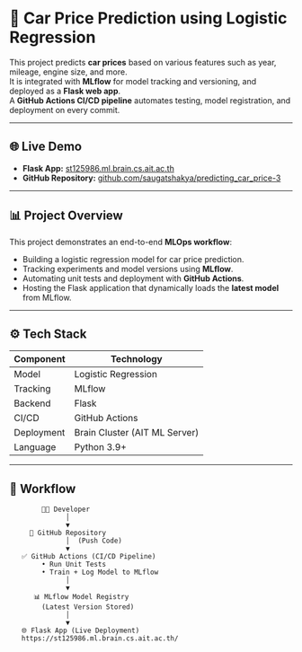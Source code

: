 # 🚗 Car Price Prediction using Logistic Regression

This project predicts **car prices** based on various features such as year, mileage, engine size, and more.  
It is integrated with **MLflow** for model tracking and versioning, and deployed as a **Flask web app**.  
A **GitHub Actions CI/CD pipeline** automates testing, model registration, and deployment on every commit.

---

## 🌐 Live Demo

- **Flask App:** [st125986.ml.brain.cs.ait.ac.th](https://st125986.ml.brain.cs.ait.ac.th/)
- **GitHub Repository:** [github.com/saugatshakya/predicting_car_price-3](https://github.com/saugatshakya/predicting_car_price-3)

---

## 📊 Project Overview

This project demonstrates an end-to-end **MLOps workflow**:
- Building a logistic regression model for car price prediction.
- Tracking experiments and model versions using **MLflow**.
- Automating unit tests and deployment with **GitHub Actions**.
- Hosting the Flask application that dynamically loads the **latest model** from MLflow.

---

## ⚙️ Tech Stack

| Component | Technology |
|------------|-------------|
| Model | Logistic Regression |
| Tracking | MLflow |
| Backend | Flask |
| CI/CD | GitHub Actions |
| Deployment | Brain Cluster (AIT ML Server) |
| Language | Python 3.9+ |

---

## 🚀 Workflow

```text
        🧑‍💻 Developer
              │
              ▼
     📂 GitHub Repository
              │  (Push Code)
              ▼
   ✅ GitHub Actions (CI/CD Pipeline)
        • Run Unit Tests
        • Train + Log Model to MLflow
              │
              ▼
      📊 MLflow Model Registry
        (Latest Version Stored)
              │
              ▼
   🌐 Flask App (Live Deployment)
   https://st125986.ml.brain.cs.ait.ac.th/
